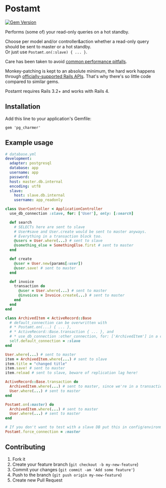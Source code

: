 # Postamt

[![Gem Version](https://badge.fury.io/rb/postamt.png)](http://rubygems.org/gems/postamt)

Performs (some of) your read-only queries on a hot standby.

Choose per model and/or controller&action whether a read-only query
should be sent to master or a hot standby.<br />
Or just use `Postamt.on(:slave) { ... }`.

Care has been taken to avoid [common performance
pitfalls](http://charlie.bz/blog/things-that-clear-rubys-method-cache).

Monkey-patching is kept to an absolute minimum, the hard work happens
through [officially-supported Rails
APIs](https://github.com/rails/rails/commit/ba1544d71628abff2777c9c514142d7e9a159111#commitcomment-2106059).
That's why there's so little code compared to similar gems.

Postamt requires Rails 3.2+ and works with Rails 4.

## Installation

Add this line to your application's Gemfile:

    gem 'pg_charmer'

## Example usage

```yaml
# database.yml
development:
  adapter: postgresql
  database: app
  username: app
  password:
  host: master.db.internal
  encoding: utf8
  slave:
    host: slave.db.internal
    username: app_readonly
```

```ruby
class UserController < ApplicationController
  use_db_connection :slave, for: ['User'], only: [:search]

  def search
    # SELECTs here are sent to slave
    # User#save and User.create would be sent to master anyways.
    # Everything in a transaction block too.
    @users = User.where(...) # sent to slave
    @something_else = SomethingElse.first # sent to master
  end

  def create
    @user = User.new(params[:user])
    @user.save! # sent to master
  end

  def invoice
    transaction do
      @user = User.where(...) # sent to master
      @invoices = Invoice.create(...) # sent to master
    end
  end
end
```

```ruby
class ArchivedItem < ActiveRecord::Base
  # default_connection can be overwritten with 
  # * Postamt.on(...) { ... },
  # * ActiveRecord::Base.transaction { ... }, and
  # * use_db_connection :other_connection, for: ['ArchivedItem'] in a controller.
  self.default_connection = :slave
end

User.where(...) # sent to master
item = ArchivedItem.where(...) # sent to slave
item.title = "changed title"
item.save! # sent to master
item.reload # sent to slave, beware of replication lag here!

ActiveRecord::Base.transaction do
  ArchivedItem.where(...) # sent to master, since we're in a transaction
  User.where(...) # sent to master
end

Postamt.on(:master) do
  ArchivedItem.where(...) # sent to master
  User.where(...) # sent to master
end
```

```ruby
# If you don't want to test with a slave DB put this in config/environments/test.rb
Postamt.force_connection = :master
```

## Contributing

1. Fork it
2. Create your feature branch (`git checkout -b my-new-feature`)
3. Commit your changes (`git commit -am 'Add some feature'`)
4. Push to the branch (`git push origin my-new-feature`)
5. Create new Pull Request
